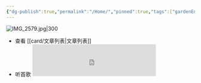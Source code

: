 ```yaml
---
{"dg-publish":true,"permalink":"/Home/","pinned":true,"tags":["gardenEntry"],"dgHomeLink":true,"dgShowBacklinks":"false","dgShowLocalGraph":"false","dgShowInlineTitle":"false","dgShowFileTree":"false","dgShowToc":"false","noteIcon":"2","created":"2024-01-28T22:46:43+08:00","updated":"2024-09-11T17:07:12+08:00"}
---
```



![IMG_2579.jpg|300](/img/user/attachs/IMG_2579.jpg)

- 查看 [[card/文章列表\|文章列表]]
- 听首歌 <iframe frameborder="no" border="0" marginwidth="0" marginheight="0" width=330 height=86 src="https://music.163.com/outchain/player?type=2&id=2612654282&auto=0&height=66"></iframe>
